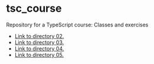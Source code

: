 # tsc_course
Repository for a TypeScript course: Classes and exercises
- [Link to directory 02.](./basics/02/)
- [Link to directory 03.](./basics/03/)
- [Link to directory 04.](./basics/04/)
- [Link to directory 05.](./basics/05/)